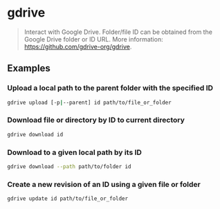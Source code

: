 # gdrive

> Interact with Google Drive. Folder/file ID can be obtained from the Google Drive folder or ID URL. More information: <https://github.com/gdrive-org/gdrive>.

## Examples

### Upload a local path to the parent folder with the specified ID

```bash
gdrive upload [-p|--parent] id path/to/file_or_folder
```

### Download file or directory by ID to current directory

```bash
gdrive download id
```

### Download to a given local path by its ID

```bash
gdrive download --path path/to/folder id
```

### Create a new revision of an ID using a given file or folder

```bash
gdrive update id path/to/file_or_folder
```
